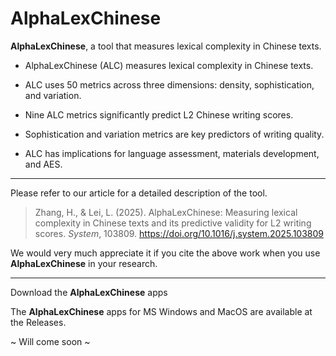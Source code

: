 # AlphaLexChinese

**AlphaLexChinese**, a tool that measures lexical complexity in Chinese texts.

- AlphaLexChinese (ALC) measures lexical complexity in Chinese texts.

- ALC uses 50 metrics across three dimensions: density, sophistication, and variation.

- Nine ALC metrics significantly predict L2 Chinese writing scores.

- Sophistication and variation metrics are key predictors of writing quality.

- ALC has implications for language assessment, materials development, and AES.

***

Please refer to our article for a detailed description of the tool. 

> Zhang, H., & Lei, L. (2025). AlphaLexChinese: Measuring lexical complexity in Chinese texts and its predictive validity for L2 writing scores. *System*, 103809. https://doi.org/10.1016/j.system.2025.103809

We would very much appreciate it if you cite the above work when you use **AlphaLexChinese** in your research. 

***

Download the **AlphaLexChinese** apps 

The **AlphaLexChinese** apps for MS Windows and MacOS are available at the Releases. 

~ Will come soon ~
